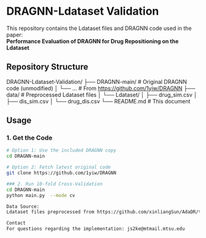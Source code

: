 # DRAGNN-Ldataset Validation

This repository contains the Ldataset files and DRAGNN code used in the paper:  
**Performance Evaluation of DRAGNN for Drug Repositioning on the Ldataset**

## Repository Structure
DRAGNN-Ldataset-Validation/
├── DRAGNN-main/ # Original DRAGNN code (unmodified)
│ └── ... # From https://github.com/1yiw/DRAGNN
├── data/ # Preprocessed Ldataset files
│ └── Ldataset/
│ ├── drug_sim.csv
│ ├── dis_sim.csv
│ └── drug_dis.csv
└── README.md # This document

## Usage
### 1. Get the Code
```bash
# Option 1: Use the included DRAGNN copy
cd DRAGNN-main

# Option 2: Fetch latest original code
git clone https://github.com/1yiw/DRAGNN

### 2. Run 10-fold Cross-Validation
cd DRAGNN-main
python main.py  --mode cv

Data Source:
Ldataset files preprocessed from https://github.com/xinliangSun/AdaDR/tree/main/AdaDR/raw_data/drug_data/Ldataset/lagcn

Contact
For questions regarding the implementation: js2ke@mtmail.mtsu.edu
